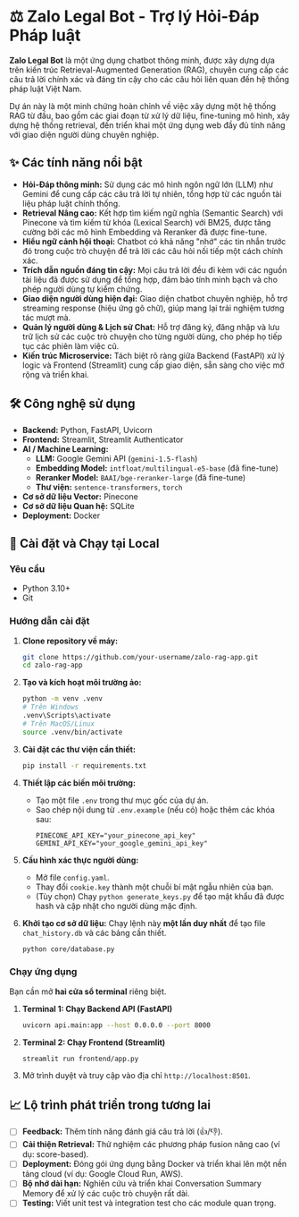 # ⚖️ Zalo Legal Bot - Trợ lý Hỏi-Đáp Pháp luật

**Zalo Legal Bot** là một ứng dụng chatbot thông minh, được xây dựng dựa trên kiến trúc Retrieval-Augmented Generation (RAG), chuyên cung cấp các câu trả lời chính xác và đáng tin cậy cho các câu hỏi liên quan đến hệ thống pháp luật Việt Nam.

Dự án này là một minh chứng hoàn chỉnh về việc xây dựng một hệ thống RAG từ đầu, bao gồm các giai đoạn từ xử lý dữ liệu, fine-tuning mô hình, xây dựng hệ thống retrieval, đến triển khai một ứng dụng web đầy đủ tính năng với giao diện người dùng chuyên nghiệp.

## ✨ Các tính năng nổi bật

-   **Hỏi-Đáp thông minh:** Sử dụng các mô hình ngôn ngữ lớn (LLM) như Gemini để cung cấp các câu trả lời tự nhiên, tổng hợp từ các nguồn tài liệu pháp luật chính thống.
-   **Retrieval Nâng cao:** Kết hợp tìm kiếm ngữ nghĩa (Semantic Search) với Pinecone và tìm kiếm từ khóa (Lexical Search) với BM25, được tăng cường bởi các mô hình Embedding và Reranker đã được fine-tune.
-   **Hiểu ngữ cảnh hội thoại:** Chatbot có khả năng "nhớ" các tin nhắn trước đó trong cuộc trò chuyện để trả lời các câu hỏi nối tiếp một cách chính xác.
-   **Trích dẫn nguồn đáng tin cậy:** Mọi câu trả lời đều đi kèm với các nguồn tài liệu đã được sử dụng để tổng hợp, đảm bảo tính minh bạch và cho phép người dùng tự kiểm chứng.
-   **Giao diện người dùng hiện đại:** Giao diện chatbot chuyên nghiệp, hỗ trợ streaming response (hiệu ứng gõ chữ), giúp mang lại trải nghiệm tương tác mượt mà.
-   **Quản lý người dùng & Lịch sử Chat:** Hỗ trợ đăng ký, đăng nhập và lưu trữ lịch sử các cuộc trò chuyện cho từng người dùng, cho phép họ tiếp tục các phiên làm việc cũ.
-   **Kiến trúc Microservice:** Tách biệt rõ ràng giữa Backend (FastAPI) xử lý logic và Frontend (Streamlit) cung cấp giao diện, sẵn sàng cho việc mở rộng và triển khai.

## 🛠️ Công nghệ sử dụng

-   **Backend:** Python, FastAPI, Uvicorn
-   **Frontend:** Streamlit, Streamlit Authenticator
-   **AI / Machine Learning:**
    -   **LLM:** Google Gemini API (`gemini-1.5-flash`)
    -   **Embedding Model:** `intfloat/multilingual-e5-base` (đã fine-tune)
    -   **Reranker Model:** `BAAI/bge-reranker-large` (đã fine-tune)
    -   **Thư viện:** `sentence-transformers`, `torch`
-   **Cơ sở dữ liệu Vector:** Pinecone
-   **Cơ sở dữ liệu Quan hệ:** SQLite
-   **Deployment:** Docker

## 🚀 Cài đặt và Chạy tại Local

### Yêu cầu

-   Python 3.10+
-   Git

### Hướng dẫn cài đặt

1.  **Clone repository về máy:**
    ```bash
    git clone https://github.com/your-username/zalo-rag-app.git
    cd zalo-rag-app
    ```

2.  **Tạo và kích hoạt môi trường ảo:**
    ```bash
    python -m venv .venv
    # Trên Windows
    .venv\Scripts\activate
    # Trên MacOS/Linux
    source .venv/bin/activate
    ```

3.  **Cài đặt các thư viện cần thiết:**
    ```bash
    pip install -r requirements.txt
    ```

4.  **Thiết lập các biến môi trường:**
    -   Tạo một file `.env` trong thư mục gốc của dự án.
    -   Sao chép nội dung từ `.env.example` (nếu có) hoặc thêm các khóa sau:
        ```env
        PINECONE_API_KEY="your_pinecone_api_key"
        GEMINI_API_KEY="your_google_gemini_api_key"
        ```

5.  **Cấu hình xác thực người dùng:**
    -   Mở file `config.yaml`.
    -   Thay đổi `cookie.key` thành một chuỗi bí mật ngẫu nhiên của bạn.
    -   (Tùy chọn) Chạy `python generate_keys.py` để tạo mật khẩu đã được hash và cập nhật cho người dùng mặc định.

6.  **Khởi tạo cơ sở dữ liệu:**
    Chạy lệnh này **một lần duy nhất** để tạo file `chat_history.db` và các bảng cần thiết.
    ```bash
    python core/database.py
    ```

### Chạy ứng dụng

Bạn cần mở **hai cửa sổ terminal** riêng biệt.

1.  **Terminal 1: Chạy Backend API (FastAPI)**
    ```bash
    uvicorn api.main:app --host 0.0.0.0 --port 8000
    ```

2.  **Terminal 2: Chạy Frontend (Streamlit)**
    ```bash
    streamlit run frontend/app.py
    ```

3.  Mở trình duyệt và truy cập vào địa chỉ `http://localhost:8501`.

## 📈 Lộ trình phát triển trong tương lai

-   [ ] **Feedback:** Thêm tính năng đánh giá câu trả lời (👍/👎).
-   [ ] **Cải thiện Retrieval:** Thử nghiệm các phương pháp fusion nâng cao (ví dụ: score-based).
-   [ ] **Deployment:** Đóng gói ứng dụng bằng Docker và triển khai lên một nền tảng cloud (ví dụ: Google Cloud Run, AWS).
-   [ ] **Bộ nhớ dài hạn:** Nghiên cứu và triển khai Conversation Summary Memory để xử lý các cuộc trò chuyện rất dài.
-   [ ] **Testing:** Viết unit test và integration test cho các module quan trọng.